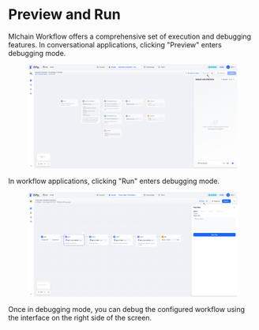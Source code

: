 # Preview and Run

Mlchain Workflow offers a comprehensive set of execution and debugging features. In conversational applications, clicking "Preview" enters debugging mode.

<figure><img src="/en/.gitbook/assets/guides/workflow/debug_and_preview/preview-and-run/output (7).png" alt=""><figcaption></figcaption></figure>

In workflow applications, clicking "Run" enters debugging mode.

<figure><img src="/en/.gitbook/assets/guides/workflow/debug_and_preview/preview-and-run/output (1) (5).png" alt=""><figcaption></figcaption></figure>

Once in debugging mode, you can debug the configured workflow using the interface on the right side of the screen.
